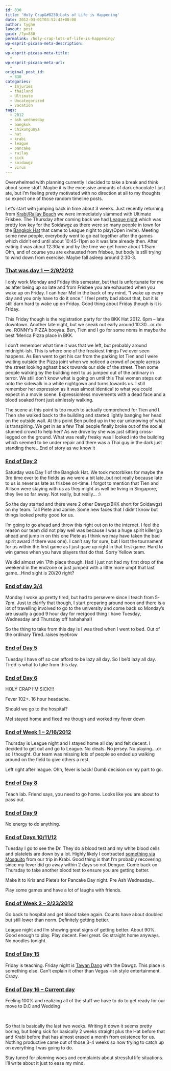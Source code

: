 ```yaml
---
id: 830
title: 'Holy Crap&#8230;Lots of Life is Happening'
date: 2012-03-01T03:52:43+00:00
author: tyghe
layout: post
guid: /?p=830
permalink: /holy-crap-lots-of-life-is-happening/
wp-esprit-picasa-meta-description:
  - 
wp-esprit-picasa-meta-title:
  - 
wp-esprit-picasa-meta-url:
  - 
original_post_id:
  - 830
categories:
  - Injuries
  - thailand
  - Ultimate
  - Uncategorized
  - vacation
tags:
  - 2012
  - ash wednesday
  - bangkok
  - Chikungunya
  - hat
  - krabi
  - league
  - pancake
  - railay
  - sick
  - soidawgz
  - virus
---
```

Overwhelmed with planning currently I decided to take a break and think about some stuff. Maybe it is the excessive amounts of dark chocolate I just ate, but I&#8217;m feeling pretty motivated with no direction at all to my thoughts so expect one of those random timeline posts.

Let&#8217;s start with jumping back in time about 3 weeks. Just recently returning from [Krabi/Railay Beach](/2012/02/krabi-ao-nang-railay/ "Krabi / Ao Nang / Railay") we were immediately slammed with Ultimate Frisbee. The Thursday after coming back we had <a title="Soidawgz League" href="http://www.bangkokultimate.com/league/scores-and-highlights/" target="_blank">League night</a> which was pretty low key for the Soidawgz as there were so many people in town for the <a title="BKK Hat 2012" href="http://www.bangkokultimate.com/bangkok-hat-2/bangkok-hat/" target="_blank">Bangkok Hat</a> that came to League night to play(Open invite). Meeting some new people, everybody went to go eat together after the games which didn&#8217;t end until about 10:45-11pm so it was late already then. After eating it was about 12:30am and by the time we get home about 1:15am. Ohh, and of course you are exhausted from frisbee, but body is still trying to wind down from exercise. Maybe fall asleep around 2:30-3.

### <span style="text-decoration:underline;"><strong>That was day 1 &#8212; 2/9/2012</strong></span>

<!--more-->

I only work Monday and Friday this semester, but that is unfortunate for me as after being up so late and from Frisbee you are exhausted when you wake up on Friday. I can hear Mel in the back of my mind, &#8220;I wake up every day and you only have to do it once.&#8221; I feel pretty bad about that, but it is still darn hard to wake up on Friday. Good thing about Friday though is it is Friday.

This Friday though is the registration party for the BKK Hat 2012. 6pm &#8211; late downtown. Another late night, but we sneak out early around 10:30&#8230;or do we. RONNY&#8217;s PIZZA booyaa. Ben, Tien and I go for some noms in maybe the best &#8216;Merica Pizza place in BKK.

I don&#8217;t remember what time it was that we left, but probably around midnight-ish. This is where one of the freakiest things I&#8217;ve ever seen happens. As Ben went to get his car from the parking lot Tien and I were waiting outside the Pizza joint when we noticed a crowd of people across the street looking aghast back towards our side of the street. Then some people walking by the building next to us jumped out of the ordinary in terror. We still don&#8217;t know what is going on until this Thai women steps out onto the sidewalk in a white nightgown and turns towards us. I still remember her expression as it was almost identical to what you could expect in a movie scene. Expressionless movements with a dead face and a blood soaked front just aimlessly walking.

The scene at this point is too much to actually comprehend for Tien and I. Then she walked back to the building and started lightly banging her head on the outside wall. At this point Ben pulled up in the car unknowing of what is transpiring. We get in as a few Thai people finally broke out of the social stunned crowd to help her? As we drove by she was just sitting cross-legged on the ground. What was really freaky was I looked into the building which seemed to be under repair and there was a Thai guy in the dark just standing there&#8230;End of story as we know it

### <span style="text-decoration:underline;"><strong>End of Day 2</strong></span>

Saturday was Day 1 of the Bangkok Hat. We took motorbikes for maybe the 3rd time ever to the fields as we were a bit late..but not really because late to us is never as late as frisbee on-time. I forgot to mention that Tien and Allison were staying with us as they might as well be living in Singapore, they live so far away. Not really, but really&#8230; <img src="https://tygertown.us/wp-includes/images/smilies/simple-smile.png" alt=":)" class="wp-smiley" style="height: 1em; max-height: 1em;" />

So the day started and there were 2 other Dawgz(BKK short for Soidawgz) on my team. Tall Piete and Jamie. Some new faces that I didn&#8217;t know but things looked pretty good for us.

I&#8217;m going to go ahead and throw this right out on to the internet. I feel the reason our team did not play well was because I was a huge spirit killer(go ahead and jump in on this one Piete as I think we may have taken the bad spirit award if there was one). I can&#8217;t say for sure, but I lost the tournament for us within the first game as I just gave up right in that first game. Hard to win games when you have players that do that. Sorry Yellow team.

We did almost win 17th place though. Had I just not had my first drop of the weekend in the endzone or just jumped with a little more umpf that last game&#8230;Hind sight is 20/20 right?

### <span style="text-decoration:underline;"><strong>End of day 3/4</strong></span>

Monday I woke up pretty tired, but had to persevere since I teach from 5-7pm. Just to clarify that though, I start preparing around noon and there is a lot of travelling involved to go to the university and come back so Monday&#8217;s are usually a good 9 hour day for me(good thing I have Tuesday, Wednesday and Thursday off hahahaha!)

So the thing to take from this day is I was tired when I went to bed. Out of the ordinary Tired..raises eyebrow

### <span style="text-decoration:underline;"><strong>End of Day 5</strong></span>

Tuesday I have off so can afford to be lazy all day. So I be&#8217;d lazy all day. Tired is what to take from this day.

### <span style="text-decoration:underline;"><strong>End of Day 6</strong></span>

HOLY CRAP I&#8217;M SICK!!!

Fever 102+. 16 hour headache.

Should we go to the hospital?

Mel stayed home and fixed me though and worked my fever down

### <span style="text-decoration:underline;"><strong>End of Week 1 &#8211; 2/16/2012</strong></span>

Thursday is League night and I stayed home all day and felt decent. I decided to get out and go to League. No cleats. No jersey. No playing&#8230;.or so I thought. Our team was missing lots of people so ended up walking around on the field to give others a rest.

Left right after league. Ohh, fever is back! Dumb decision on my part to go.

### <span style="text-decoration:underline;"><strong>End of Day 8</strong></span>

Teach lab. Friend says, you need to go home. Looks like you are about to pass out.

### <span style="text-decoration:underline;"><strong>End of Day 9</strong></span>

No energy to do anything.

### <span style="text-decoration:underline;"><strong>End of Days 10/11/12</strong></span>

Tuesday I go to see the Dr. They do a blood test and my white blood cells and platelets are down by a lot. Highly likely I contracted <a title="Chikungunya" href="http://www.chikungunya.in/" target="_blank">something via Mosquito</a> from our trip in Krabi. Good thing is that I&#8217;m probably recovering since my fever did go away within 2 days so not Dengue. Come back on Thursday to take another blood test to ensure you are getting better.

Make it to Kris and Piete&#8217;s for Pancake Day night. Pre Ash Wednesday&#8230;

Play some games and have a lot of laughs with friends.

### <span style="text-decoration:underline;"><strong>End of Week 2 &#8211; 2/23/2012</strong></span>

Go back to hospital and get blood taken again. Counts have about doubled but still lower than norm. Definitely getting better.

League night and I&#8217;m showing great signs of getting better. About 90%. Good enough to play. Play decent. Feel great. Go straight home anyways. No noodles tonight.

### <span style="text-decoration:underline;"><strong>End of Day 15</strong></span>

Friday is teaching. Friday night is <a title="Tawan Dang Brewery" href="http://www.tawandang.co.th/" target="_blank">Tawan Dang</a> with the Dawgz. This place is something else. Can&#8217;t explain it other than Vegas -ish style entertainment. Crazy.

### <span style="text-decoration:underline;"><strong>End of Day 16 &#8211; Current day</strong></span>

Feeling 100% and realizing all of the stuff we have to do to get ready for our move to D.C and Wedding

&nbsp;

So that is basically the last two weeks. Writing it down it seems pretty boring, but being sick for basically 2 weeks straight plus the Hat before that and Krabi before that has almost erased a month from existence for us. Nothing productive came out of those 3-4 weeks so now trying to catch up on everything I was going to do.

Stay tuned for planning woes and complaints about stressful life situations. I&#8217;ll write about it just to ease my mind.

